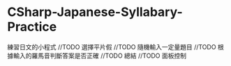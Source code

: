 # CSharp-Japanese-Syllabary-Practice
練習日文的小程式 
//TODO 選擇平片假
//TODO 隨機輸入一定量題目
//TODO 根據輸入的羅馬音判斷答案是否正確
//TODO 總結
//TODO 面板控制
